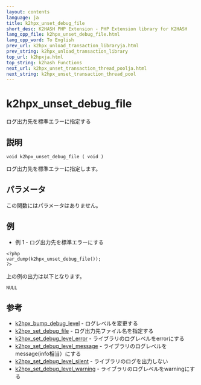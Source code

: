 ```yaml
---
layout: contents
language: ja
title: k2hpx_unset_debug_file
short_desc: K2HASH PHP Extension - PHP Extension library for K2HASH
lang_opp_file: k2hpx_unset_debug_file.html
lang_opp_word: To English
prev_url: k2hpx_unload_transaction_libraryja.html
prev_string: k2hpx_unload_transaction_library
top_url: k2hpxja.html
top_string: k2hash Functions
next_url: k2hpx_unset_transaction_thread_poolja.html
next_string: k2hpx_unset_transaction_thread_pool
---
```


# k2hpx_unset_debug_file
ログ出力先を標準エラーに指定する

## 説明

```
void k2hpx_unset_debug_file ( void )
```

ログ出力先を標準エラーに指定します。 

## パラメータ
この関数にはパラメータはありません。

## 例
- 例 1 - ログ出力先を標準エラーにする

```
<?php
var_dump(k2hpx_unset_debug_file());
?>

```

上の例の出力は以下となります。

```
NULL
```


## 参考
- [k2hpx_bump_debug_level](k2hpx_bump_debug_levelja.html) - ログレベルを変更する
- [k2hpx_set_debug_file](k2hpx_set_debug_fileja.html) - ログ出力先ファイル名を指定する
- [k2hpx_set_debug_level_error](k2hpx_set_debug_level_errorja.html) - ライブラリのログレベルをerrorにする
- [k2hpx_set_debug_level_message](k2hpx_set_debug_level_messageja.html) - ライブラリのログレベルをmessage(info相当）にする
- [k2hpx_set_debug_level_silent](k2hpx_set_debug_level_silentja.html) - ライブラリのログを出力しない
- [k2hpx_set_debug_level_warning](k2hpx_set_debug_level_warningja.html) - ライブラリのログレベルをwarningにする
